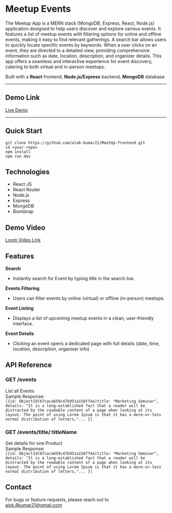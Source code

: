 # Meetup Events

The Meetup App is a MERN stack (MongoDB, Express, React, Node.js) application designed to help users discover and explore various events. It features a list of meetup events with filtering options for online and offline events, making it easy to find relevant gatherings. A search bar allows users to quickly locate specific events by keywords. When a user clicks on an event, they are directed to a detailed view, providing comprehensive information such as date, location, description, and organizer details. This app offers a seamless and interactive experience for event discovery, catering to both virtual and in-person meetups.

Built with a **React** frontend, **Node.js/Express** backend, **MongoDB** database

---

## Demo Link

[Live Demo](https://link-up-frontend-kohl.vercel.app/)

---

## Quick Start

```
git clone https://github.com/alok-kumar21/MeetUp-frontend.git
cd <your-repo>
npm install
npm run dev

```

## Technologies

- React JS
- React Router
- Node.js
- Express
- MongoDB
- Bootstrap

## Demo Video

[Loom Video Link](https://www.loom.com/share/d923cc677f254ace9bd56503a1e4124d?sid=2b4e2f05-80c6-4e18-8b80-d8cfc056c7f6)

## Features

**Search**

- Instantly search for Event by typing title in the search bar.

**Events Filtering**

- Users can filter events by online (virtual) or offline (in-person) meetups.

**Event Listing**

- Displays a list of upcoming meetup events in a clean, user-friendly interface.

**Event Details**

- Clicking an event opens a dedicated page with full details (date, time, location, description, organiser info)

## API Reference

### **GET /events**<br>

List all Events<br>
Sample Response:<br>
`[{id: ObjectId(67caca659c47b951a156ff4a)title: "Marketing Seminar", details: "It is a long-established fact that a reader will be distracted by the readable content of a page when looking at its layout. The point of using Lorem Ipsum is that it has a more-or-less normal distribution of letters,"... }]`

### **GET /events/title/:titleName**<br>

Get details for one Product<br>
Sample Response:<br>
`[{id: ObjectId(67caca659c47b951a156ff4a)title: "Marketing Seminar", details: "It is a long-established fact that a reader will be distracted by the readable content of a page when looking at its layout. The point of using Lorem Ipsum is that it has a more-or-less normal distribution of letters,"... }]`

## Contact

For bugs or feature requests, please reach out to alok.8kumar21@gmail.com

